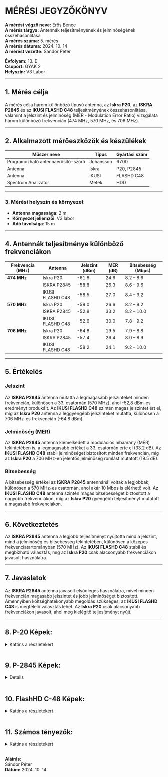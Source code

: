 # MÉRÉSI JEGYZŐKÖNYV

**A mérést végző neve:** Erős Bence  
**A mérés tárgya:** Antennák teljesítményének és jelminőségének összehasonlítása  
**A mérés száma:** 5. mérés  
**A mérés dátuma:** 2024. 10. 14  
**A mérést vezette:** Sándor Péter  

**Évfolyam:** 13. E  
**Csoport:** GYAK 2  
**Helyszín:** V3 Labor  

---

## 1. Mérés célja  
A mérés célja három különböző típusú antenna, az **Iskra P20**, az **ISKRA P2845** és az **IKUSI FLASHD C48** teljesítményének összehasonlítása, valamint a jelszint és jelminőség (MER - Modulation Error Ratio) vizsgálata három különböző frekvencián (474 MHz, 570 MHz, és 706 MHz).

---

## 2. Alkalmazott mérőeszközök és készülékek  

| Műszer neve                         | Típus       | Gyártási szám |
| ----------------------------------- | ----------- | ------------- |
| Programozható antennaerősítő-szűrő  | Johansson   | 6700          |
| Antenna                             | Iskra       | P20, P2845    |
| Antenna                             | IKUSI       | FLASHD C48    |
| Spectrum Analizátor                 | Metek       | HDD           |

---

### 3. **Mérési helyszín és környezet**
- **Antenna magassága**: 2 m
- **Környezet jellemzői**: V3 labor
- **Adó távolsága**: 15 m

---

## 4. Antennák teljesítménye különböző frekvenciákon

| Frekvencia (MHz) | Antenna          | Jelszint (dBm) | MER (dB) | Bitsebesség (Mbps) |
| ---------------- | ---------------- | -------------- | -------- | ------------------ |
| **474 MHz**      | Iskra P20        | -61.8          | 24.6     | 8.2 – 8.6          |
|                  | ISKRA P2845      | -58.8          | 26.3     | 8.6 – 9.6          |
|                  | IKUSI FLASHD C48 | -58.5          | 27.0     | 8.4 – 9.2          |
| **570 MHz**      | Iskra P20        | -59.0          | 26.6     | 8.2 – 9.2          |
|                  | ISKRA P2845      | -52.8          | 33.2     | 8.2 – 10.0         |
|                  | IKUSI FLASHD C48 | -52.6          | 30.0     | 7.8 – 9.2          |
| **706 MHz**      | Iskra P20        | -64.8          | 19.5     | 7.9 – 8.8          |
|                  | ISKRA P2845      | -57.4          | 26.4     | 8.0 – 8.9          |
|                  | IKUSI FLASHD C48 | -58.2          | 24.1     | 9.2 – 10.0         |

---

## 5. Értékelés

### Jelszint
Az **ISKRA P2845** antenna mutatta a legmagasabb jelszinteket minden frekvencián, különösen a 33. csatornán (570 MHz), ahol -52,8 dBm-es eredményt produkált. Az **IKUSI FLASHD C48** szintén magas jelszintet ért el, míg az **Iskra P20** antenna a leggyengébb jelszinteket mutatta, különösen a 706 MHz-es frekvencián (-64.8 dBm).

### Jelminőség (MER)
Az **ISKRA P2845** antenna kiemelkedett a modulációs hibaarány (MER) tekintetében is, a legmagasabb értéket a 33. csatornán érte el (33.2 dB). Az **IKUSI FLASHD C48** stabil jelminőséget biztosított minden frekvencián, míg az **Iskra P20** a 706 MHz-en jelentős jelminőség romlást mutatott (19.5 dB).

### Bitsebesség
A bitsebesség értékei az **ISKRA P2845** antennánál voltak a legjobbak, különösen a 570 MHz-es csatornán, ahol akár 10 Mbps is elérhető volt. Az **IKUSI FLASHD C48** antenna szintén magas bitsebességet biztosított a nagyobb frekvenciákon, míg az **Iskra P20** gyengébb teljesítményt mutatott a magasabb frekvenciákon.

---

## 6. Következtetés
Az **ISKRA P2845** antenna a legjobb teljesítményt nyújtotta mind a jelszint, mind a jelminőség és bitsebesség tekintetében, különösen a közepes frekvenciatartományban (570 MHz). Az **IKUSI FLASHD C48** stabil és megbízható választás, míg az **Iskra P20** csak alacsonyabb frekvenciákon javasolt használatra.

---

## 7. Javaslatok
Az **ISKRA P2845** antenna javasolt elsődleges használatra, mivel minden frekvencián magasabb jelszintet és jobb jelminőséget biztosított. Amennyiben költséghatékonyabb megoldás szükséges, az **IKUSI FLASHD C48** is megfelelő választás lehet. Az **Iskra P20** csak alacsonyabb frekvenciákon javasolt, ahol még kielégítő teljesítményt nyújt.

---

## 8. P-20 Képek:
<details>
    <summary>Kattins a részletekért</summary>

    **474Mhz Mért Képek:**
    <img src="https://raw.githubusercontent.com/ErosBence27/jegyzokonyv/refs/heads/main/image/p20_fullkep474.bmp"/>
    <img src="https://raw.githubusercontent.com/ErosBence27/jegyzokonyv/refs/heads/main/image/p20_bit474.bmp"/>

---

    **570MHz Mért Képek**
    <img src="https://raw.githubusercontent.com/ErosBence27/jegyzokonyv/refs/heads/main/image/p20_fullkep570.bmp"/>
    <img src="https://raw.githubusercontent.com/ErosBence27/jegyzokonyv/refs/heads/main/image/p20_bit570.bmp"/>

---

    **706MHz Mért Képek**
    <img src="https://raw.githubusercontent.com/ErosBence27/jegyzokonyv/refs/heads/main/image/p20_fullkep706.bmp"/>
    <img src="https://raw.githubusercontent.com/ErosBence27/jegyzokonyv/refs/heads/main/image/p20_bit706.bmp"/>

---

</details>

<br>

## 9. P-2845 Képek:
<details>

    <summary>Kattins a részletekért</summary>

    **474Mhz Mért Képek:**
    <img src=""/>
    <img src=""/>

---

    **570MHz Mért Képek**
    <img src=""/>
    <img src=""/>

---

    **706MHz Mért Képek**
    <img src=""/>
    <img src=""/>

---

</details>

<br>

## 10. FlashHD C-48 Képek:
<details>
    <summary>Kattins a részletekért</summary>

    **474Mhz Mért Képek:**
    <img src=""/>
    <img src=""/>

---

    **570MHz Mért Képek**
    <img src=""/>
    <img src=""/>

---

    **706MHz Mért Képek**
    <img src=""/>
    <img src=""/>

---

</details>


<br>

## 11. Számos tényezők:

<details>
<summary>Kattins a részletekért</summary>

## Antenna Típusai 
Logaritmikus antennák széles sávban képesek jeleket venni, így alkalmasak különböző frekvenciatartományokhoz.

Yagi-antennák irányítottak, és magas nyereséget nyújtanak, ami különösen hasznos távoli adók vételénél.

Panelantennák szélesebb szögben vesznek jelet, de kisebb távolságra hatékonyak.

---

## Iránykarekterisztika
Irányítottak, mint például a Yagi vagy parabolikus antennák, amelyek egy irányba összpontosítják a vételt. Ezek nagyobb távolságból is képesek erős jeleket fogni, de szűk lefedettségi területtel rendelkeznek.

Omnidirekcionálisak, amelyek minden irányból egyenletesen veszik a jeleket, de általában kisebb távolságra hatékonyak.

---

## Frekvenciasáv és sávszálesség
Az antennák különböző frekvenciákon különböző teljesítményt nyújtanak. Egy antenna optimalizálva lehet egy adott frekvenciasávra (pl. UHF vagy VHF), és ezen a sávon nyújtja a legjobb teljesítményt. Ha az antenna sávszélessége túl szűk, a frekvenciasávon kívüli jelek vételében romlik a teljesítménye.

---

## Zavaró tényezők és interferencia
Városi környezet: Épületek, fém szerkezetek és más akadályok visszaverhetik vagy csillapíthatják a jeleket, ami gyengíti a vételt.

Elektromos zajforrások: Más elektronikus eszközök, mobiltelefonok, wifi hálózatok interferenciát okozhatnak, amelyek rontják az antenna teljesítményét.

Időjárási körülmények: Az eső, hó és a szél befolyásolhatják a rádióhullámok terjedését és ezzel az antenna teljesítményét.

---

## Kábelminőség és csatlakozások
Az antennából a vevő készülékhez vezető kábel minősége is kulcsfontosságú. A gyenge minőségű kábelek nagyobb jelveszteséget eredményeznek, és ezzel rontják az antenna teljesítményét.
 Rövidebb, alacsony csillapítású koaxiális kábel használata csökkentheti a veszteséget.

 ---

</details>

<br>



**Aláírás:**  
Sándor Péter  
**Dátum:** 2024. 10. 14

